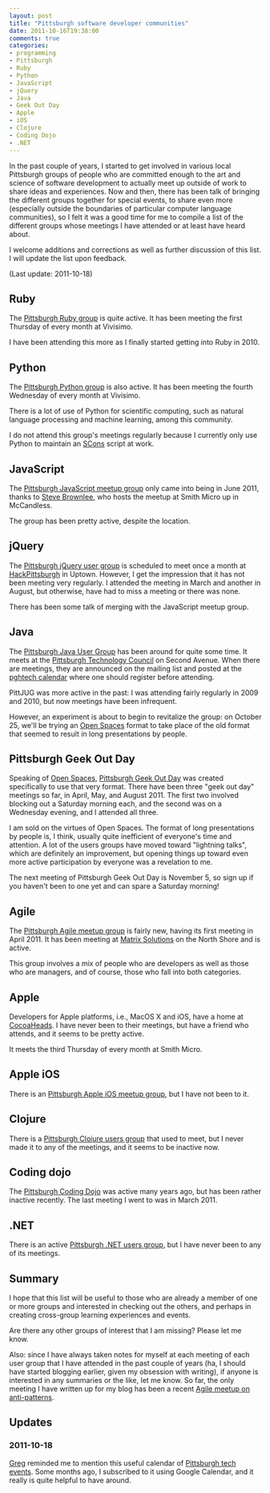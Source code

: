 ```yaml
---
layout: post
title: "Pittsburgh software developer communities"
date: 2011-10-16T19:38:00
comments: true
categories:
- programming
- Pittsburgh
- Ruby
- Python
- JavaScript
- jQuery
- Java
- Geek Out Day
- Apple
- iOS
- Clojure
- Coding Dojo
- .NET
---
```

In the past couple of years, I started to get involved in various local Pittsburgh groups of people who are committed enough to the art and science of software development to actually meet up outside of work to share ideas and experiences. Now and then, there has been talk of bringing the different groups together for special events, to share even more (especially outside the boundaries of particular computer language communities), so I felt it was a good time for me to compile a list of the different groups whose meetings I have attended or at least have heard about.

I welcome additions and corrections as well as further discussion of this list. I will update the list upon feedback.

(Last update: 2011-10-18)

<!--more-->

## Ruby

The [Pittsburgh Ruby group](http://pghrb.org/) is quite active. It has been meeting the first Thursday of every month at Vivisimo.

I have been attending this more as I finally started getting into Ruby in 2010.

## Python

The [Pittsburgh Python group](http://pghpython.org/) is also active. It has been meeting the fourth Wednesday of every month at Vivisimo.

There is a lot of use of Python for scientific computing, such as natural language processing and machine learning, among this community.

I do not attend this group's meetings regularly because I currently only use Python to maintain an [SCons](http://www.scons.org/) script at work.

## JavaScript

The [Pittsburgh JavaScript meetup group](http://www.meetup.com/Pittsburgh-JavaScript-Developers/) only came into being in June 2011, thanks to [Steve Brownlee](http://www.fusioncube.net/), who hosts the meetup at Smith Micro up in McCandless.

The group has been pretty active, despite the location.

## jQuery

The [Pittsburgh jQuery user group](http://www.jburgh.com/) is scheduled to meet once a month at [HackPittsburgh](http://www.hackpittsburgh.org/) in Uptown. However, I get the impression that it has not been meeting very regularly. I attended the meeting in March and another in August, but otherwise, have had to miss a meeting or there was none.

There has been some talk of merging with the JavaScript meetup group.

## Java

The [Pittsburgh Java User Group](http://java.net/projects/pittjug/) has been around for quite some time. It meets at the [Pittsburgh Technology Council](http://www.pghtech.org/) on Second Avenue. When there are meetings, they are announced on the mailing list and posted at the [pghtech calendar](http://www.pghtech.org/events/default.aspx) where one should register before attending.

PittJUG was more active in the past: I was attending fairly regularly in 2009 and 2010, but now meetings have been infrequent.

However, an experiment is about to begin to revitalize the group: on October 25, we'll be trying an [Open Spaces](http://www.pghgeekoutday.com/home/open-spaces) format to take place of the old format that seemed to result in long presentations by people.

## Pittsburgh Geek Out Day

Speaking of [Open Spaces](http://www.pghgeekoutday.com/home/open-spaces), [Pittsburgh Geek Out Day](http://www.pghgeekoutday.com/) was created specifically to use that very format. There have been three "geek out day" meetings so far, in April, May, and August 2011. The first two involved blocking out a Saturday morning each, and the second was on a Wednesday evening, and I attended all three.

I am sold on the virtues of Open Spaces. The format of long presentations by people is, I think, usually quite inefficient of everyone's time and attention. A lot of the users groups have moved toward "lightning talks", which are definitely an improvement, but opening things up toward even more active participation by everyone was a revelation to me.

The next meeting of Pittsburgh Geek Out Day is November 5, so sign up if you haven't been to one yet and can spare a Saturday morning!

## Agile

The [Pittsburgh Agile meetup group](http://www.meetup.com/PittsburghAgile/) is fairly new, having its first meeting in April 2011. It has been meeting at [Matrix Solutions](http://www.matrixformedia.com/) on the North Shore and is active.

This group involves a mix of people who are developers as well as those who are managers, and of course, those who fall into both categories.

## Apple

Developers for Apple platforms, i.e., MacOS X and iOS, have a home at [CocoaHeads](http://cocoaheads.org/us/PittsburghPennsylvania/index.html).  I have never been to their meetings, but have a friend who attends, and it seems to be pretty active.

It meets the third Thursday of every month at Smith Micro.

## Apple iOS

There is an [Pittsburgh Apple iOS meetup group](http://www.meetup.com/iPhone-iPad-Mobile-App-Developers-Pittsburgh-Meetup/), but I have not been to it.

## Clojure

There is a [Pittsburgh Clojure users group](http://www.meetup.com/Clojure-PGH/) that used to meet, but I never made it to any of the meetings, and it seems to be inactive now.

## Coding dojo

The [Pittsburgh Coding Dojo](http://tech.groups.yahoo.com/group/PghCodingDojo/) was active many years ago, but has been rather inactive recently. The last meeting I went to was in March 2011.

## .NET

There is an active [Pittsburgh .NET users group](http://pghdotnet.org/), but I have never been to any of its meetings.

## Summary

I hope that this list will be useful to those who are already a member of one or more groups and interested in checking out the others, and perhaps in creating cross-group learning experiences and events.

Are there any other groups of interest that I am missing? Please let me know.

Also: since I have always taken notes for myself at each meeting of each user group that I have attended in the past couple of years (ha, I should have started blogging earlier, given my obsession with writing), if anyone is interested in any summaries or the like, let me know. So far, the only meeting I have written up for my blog has been a recent [Agile meetup on anti-patterns](/blog/2011/10/14/agile-anti-patterns/).

## Updates
### 2011-10-18

[Greg](http://twitter.com/akinsgre) reminded me to mention this useful calendar of [Pittsburgh tech events](http://pghtechevents.com/). Some months ago, I subscribed to it using Google Calendar, and it really is quite helpful to have around.
